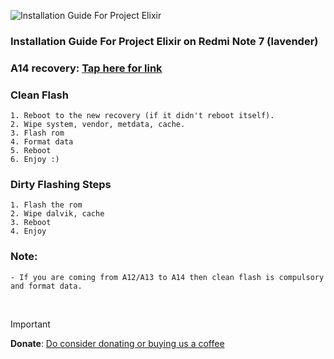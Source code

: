 ![Installation Guide For Project Elixir](https://i.imgur.com/42LxtAl.png)

### Installation Guide For Project Elixir on Redmi Note 7 (lavender)

### A14 recovery: [Tap here for link](https://sourceforge.net/projects/lc-dev/files/lavender/TWRP-recovery-erofs-dynamic-partitions-230713.img/download)

### Clean Flash
```
1. Reboot to the new recovery (if it didn't reboot itself).
2. Wipe system, vendor, metdata, cache.
3. Flash rom
4. Format data
5. Reboot
6. Enjoy :)
```

### Dirty Flashing Steps

```
1. Flash the rom
2. Wipe dalvik, cache
3. Reboot
4. Enjoy
```

### Note:
```
- If you are coming from A12/A13 to A14 then clean flash is compulsory and format data.
```

<br>

> [!Important]
> **Donate**: [Do consider donating or buying us a coffee](https://projectelixiros.com/donate)
